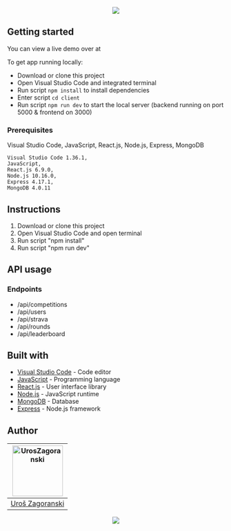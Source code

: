 <p align="center">
  <img src="https://i.imgur.com/YLGoIOk.png">
</p>

## Getting started

You can view a live demo over at

To get app running locally:
* Download or clone this project
* Open Visual Studio Code and integrated terminal
* Run script ```npm install``` to install dependencies
* Enter script ```cd client```
* Run script ```npm run dev``` to start the local server (backend running on port 5000 & frontend on 3000)

### Prerequisites

Visual Studio Code,
JavaScript,
React.js,
Node.js,
Express,
MongoDB
```
Visual Studio Code 1.36.1,
JavaScript,
React.js 6.9.0,
Node.js 10.16.0,
Express 4.17.1,
MongoDB 4.0.11
```

## Instructions

1.	Download or clone this project
2.  Open Visual Studio Code and open terminal
3.	Run script "npm install"
4.  Run script "npm run dev"

## API usage

### Endpoints

* /api/competitions
* /api/users
* /api/strava
* /api/rounds
* /api/leaderboard

## Built with

* [Visual Studio Code](https://code.visualstudio.com/) - Code editor
* [JavaScript](https://www.javascript.com/) - Programming language
* [React.js](https://reactjs.org/) - User interface library
* [Node.js](https://nodejs.org/en/) - JavaScript runtime
* [MongoDB](https://www.mongodb.com/) - Database
* [Express](https://expressjs.com/) - Node.js framework

## Author

[<img alt="UrosZagoranski" src="https://avatars1.githubusercontent.com/u/33725933?s=460&v=4" width="117">](https://github.com/uzagoranski) |
 |:---: |
|[Uroš Zagoranski](https://github.com/uzagoranski) |


<p align="center">
  <img src="https://i.imgur.com/1aYsGX1.png">
</p>
